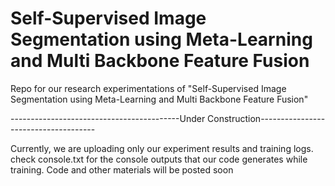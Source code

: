 # Self-Supervised Image Segmentation using Meta-Learning and Multi Backbone Feature Fusion
Repo for our research experimentations of "Self-Supervised Image Segmentation using Meta-Learning and Multi Backbone Feature Fusion"


------------------------------------------Under Construction-------------------------------------

Currently, we are uploading only our experiment results and training logs.
check console.txt for the console outputs that our code generates while training. Code and other materials will be posted soon 
